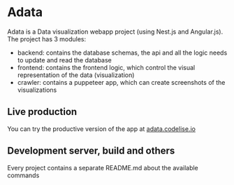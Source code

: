 # Adata
Adata is a Data visualization webapp project (using Nest.js and Angular.js). The project has 3 modules:
- backend: contains the database schemas, the api and all the logic needs to update and read the database
- frontend: contains the frontend logic, which control the visual representation of the data (visualization)
- crawler: contains a puppeteer app, which can create screenshots of the visualizations

## Live production
You can try the productive version of the app at [adata.codelise.io](https://adata.codelise.io) 

## Development server, build and others

Every project contains a separate README.md about the available commands 

